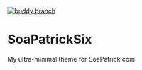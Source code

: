 [![buddy branch](https://app.buddy.works/patrickleisinger/soapatricksix/repository/branch/master/badge.svg?token=c652b2f7d7ffdd01fa28a5a17de4c3d46cb67eb8d192ae4e2c0f9aded4cee350 "buddy branch")](https://app.buddy.works/patrickleisinger/soapatricksix/repository/branch/master)

SoaPatrickSix
=============

My ultra-minimal theme for SoaPatrick.com